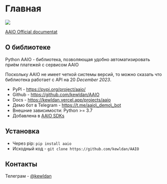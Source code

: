 # Главная

[![](https://aaio.so/assets/svg/banners/big/dark-2.svg)](https://aaio.so/)

[AAIO Official documentat](https://wiki.aaio.so/)

## О библиотеке

Python AAIO - библиотека, позволяющая удобно автоматизировать приём платежей с сервисом AAIO



Поскольку AAIO не имеет четкой системы версий, то можно сказать что библиотека работает с API на 20 _December 2023_.

* PyPl - https://pypi.org/project/aaio/
* Github - https://github.com/kewldan/AAIO
* Docs - https://kewldan.vercel.app/projects/aaio
* Демо бот в Telegram - https://t.me/aaio\_demo\_bot
* Внешние зависимости: Python >= 3.7
* Добавлена в [AAIO SDKs](https://wiki.aaio.so/priem-platezhei/gotovye-cms-moduli-i-sdk/python-3-sdk)

## Установка

* Через pip: `pip install aaio`
* Исходный код - `git clone https://github.com/kewldan/AAIO`

## Контакты

Телеграм - [@kewldan](https://t.me/kewldan)
